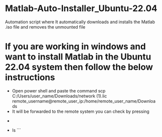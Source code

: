 # Matlab-Auto-Installer_Ubuntu-22.04
Automation script where It automatically downloads and installs the Matlab .iso file and removes the unmounted file
# If you are working in windows and want to install Matlab in the Ubuntu 22.04 system then follow the below instructions
- Open power shell and paste the command  scp C:/Users/user_name/Downloads/network (1).lic remote_username@remote_user_ip:/home/remote_user_name/Downloads
- It will be forwarded to the remote system you can check by pressing
- ```cd Downloads
-    ls ```
